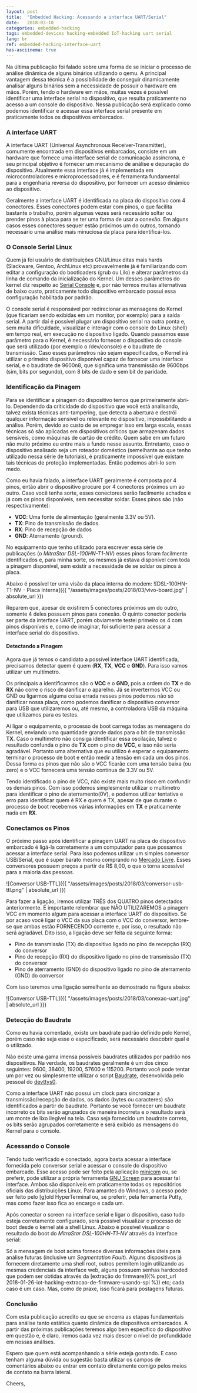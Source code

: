 ```yaml
---
layout: post
title:  "Embedded Hacking: Acessando a interface UART/Serial"
date:   2018-03-10
categories: embedded-hacking
tags: embedded-devices hacking-embedded IoT-hacking uart serial
lang: br
ref: embedded-hacking-interface-uart
has-asciinema: true
---
```


Na última publicação foi falado sobre uma forma de se iniciar o processo de análise dinâmica de alguns binários utilizando o qemu. A principal vantagem dessa técnica é a possibilidade de conseguir dinamicamente analisar alguns binários sem a necessidade de possuir o hardware em mãos. Porém, tendo o hardware em mãos, muitas vezes é possível identificar uma interface serial no dispositivo, que resulta praticamente no acesso a um console do dispositivo. Nessa publicação será explicado como podemos identificar e acessar essa interface serial presente em praticamente todos os dispositivos embarcados.

### A interface UART

A interface UART (Universal Asynchronous Receiver-Transmitter), comumente encontrada em dispositivos embarcados, consiste em um hardware que fornece uma interface serial de comunicação assíncrona, e seu principal objetivo é fornecer um mecanismo de análise e depuração do dispositivo. Atualmente essa interface já é implementada em microcontroladores e microprocessadores, e é ferramenta fundamental para a engenharia reversa do dispositivo, por fornecer um acesso dinâmico ao dispositivo.

Geralmente a interface UART é identificada na placa do dispositivo com 4 conectores. Esses conectores podem estar com pinos, o que facilita bastante o trabalho, porém algumas vezes será necessário soltar ou prender pinos à placa para se ter uma forma de usar a conexão. Em alguns casos esses conectores sequer estão próximos um do outros, tornando necessário uma análise mais minuciosa da placa para identificá-los. 

### O Console Serial Linux

Quem já foi usuário de distribuições GNU/Linux ditas mais hards (Slackware, Gentoo, ArchLinux etc) provavelmente já é familiarizando com editar a configuração do bootloaders (grub ou Lilo) e alterar parâmetros da linha de comando da inicialização do Kernel. Um desses parâmetros do kernel diz respeito ao [Serial Console](https://www.kernel.org/doc/html/v4.12/admin-guide/serial-console.html) e, por não termos muitas alternativas de baixo custo, praticamente todo dispositivo embarcado possui essa configuração habilitada por padrão.

O console serial é responsável por redirecionar as mensagens do Kernel (que ficariam sendo exibidas em um monitor, por exemplo) para a saída serial. A partir daí é possível plugar um dispositivo serial na outra ponta e, sem muita dificuldade, visualizar e interagir com o console do Linux (shell) em tempo real, em execução no dispositivo ligado. Quando passamos esse parâmetro para o Kernel, é necessário fornecer o dispositivo do console que será utilizado (por exemplo o /dev/console) e o baudrate de transmissão. Caso esses parâmetros não sejam especificados, o Kernel irá utilizar o primeiro dispositivo disponível capaz de fornecer uma interface serial, e o baudrate de 9600n8, que significa uma transmissão de 9600bps (sim, bits por segundo), com 8 bits de dado e sem bit de paridade.

### Identificação da Pinagem

Para se identificar a pinagem do dispositivo temos que primeiramente abri-lo. Dependendo da criticidade do dispositivo que você está analisando, talvez exista técnicas anti-tampering, que detecta a abertura e destrói qualquer informação sensível ou relevante no dispositivo, impossibilitando a análise. Porém, devido ao custo de se empregar isso em larga escala, essas técnicas só são aplicadas em dispositivos críticos que armazenam dados sensíveis, como máquinas de cartão de crédito. Quem sabe em um futuro não muito próximo eu entre mais a fundo nesse assunto. Entretanto, caso o dispositivo analisado seja um roteador doméstico (semelhante ao que tenho utilizado nessa série de tutoriais), é praticamente impossível que existam tais técnicas de proteção implementadas. Então podemos abri-lo sem medo. 

Como eu havia falado, a interface UART geralmente é composta por 4 pinos, então abrir o dispositivo procure por 4 conectores próximos um ao outro. Caso você tenha sorte, esses conectores serão facilmente achados e já com os pinos disponíveis, sem necessitar soldar. Esses pinos são (não respectivamente):

- **VCC**: Uma fonte de alimentação (geralmente 3.3V ou 5V).
- **TX**: Pino de transmissão de dados.
- **RX**: Pino de recepção de dados
- **GND**: Aterramento (ground).

No equipamento que tenho utilizado para escrever essa série de publicações (o _MitraStar DSL-100HN-T1-NV_) esses pinos foram facilmente identificados e, para minha sorte, os mesmos já estava disponível com toda a pinagem disponível, sem existir a necessidade de se soldar os pinos à placa.

Abaixo é possível ter uma visão da placa interna do modem:
![DSL-100HN-T1-NV - Placa Interna]({{ "/assets/images/posts/2018/03/vivo-board.jpg" | absolute_url }})

Reparem que, apesar de existirem 5 conectores próximos um do outro, somente 4 deles possuem pinos para conexão. O quinto conector poderia ser parte da interface UART, porém obviamente testei primeiro os 4 com pinos disponíveis e, como de imaginar, foi suficiente para acessar a interface serial do dispositivo.


#### Detectando a Pinagem

Agora que já temos o candidato a possível interface UART identificada, precisamos detectar quem é quem (**RX**, **TX**, **VCC** e **GND**). Para isso vamos utilizar um multímetro.

Os principais a identificarmos são o **VCC** e o **GND**, pois a ordem do **TX** e do **RX** não corre o risco de danificar o aparelho. Já se invertermos VCC ou GND ou ligarmos alguma coisa errada nesses pinos podemos não só danificar nossa placa, como podemos danificar o dispositivo conversor para USB que utilizaremos ou, até mesmo, a controladora USB da máquina que utilizamos para os testes.


Ai ligar o equipamento, o processo de boot carrega todas as mensagens do Kernel, enviando uma quantidade grande dados para o bit de transmissão **TX**. Caso o multímetro não consiga identificar essa oscilação, talvez o resultado confunda o pino de **TX** com o pino de **VCC**, e isso não seria agradável. Portanto uma alternativa que eu utilizo é esperar o equipamento terminar o processo de boot e então medir a tensão em cada um dos pinos. Dessa forma os pinos que não são o VCC ficarão com uma tensão baixa (ou zero) e o VCC fornecerá uma tensão contínua de 3.3V ou 5V.

Tendo identificado o pino de VCC, não existe mais muito risco em confundir os demais pinos. Com isso podemos simplesmente utilizar o multímetro para identificar o pino de aterramento(0V), e podemos utilizar tentativa e erro para identificar quem é RX e quem é TX, apesar de que durante o processo de boot recebemos várias informações em **TX** e praticamente nada em **RX**.

### Conectamos os Pinos

O próximo passo após identificar a pinagem UART na placa do dispositivo embarcado é ligá-la corretamente a um computador para que possamos acessar a interface serial. Para isso podemos utilizar um simples conversor USB/Serial, que é super barato mesmo comprando no [Mercado Livre](https://eletronicos.mercadolivre.com.br/pecas-componentes-eletricos/conversor-usb-serial-ttl). Esses conversores possuem preços a partir de R$ 8,00, o que o torna acessível para a maioria das pessoas.

![Conversor USB-TTL]({{ "/assets/images/posts/2018/03/conversor-usb-ttl.png" | absolute_url }})

Para fazer a ligação, iremos utilizar TRÊS dos QUATRO pinos detectados anteriormente. É importante relembrar que NÃO UTILIZAREMOS a pinagem VCC em momento algum para acessar a interface UART do dispositivo. Se por acaso você ligar o VCC da sua placa com o VCC do conversor, lembre-se que ambas estão FORNECENDO corrente e, por isso, o resultado não será agradável. Dito isso, a ligação deve ser feita da seguinte forma:

- Pino de transmissão (TX) do dispositivo ligado no pino de recepção (RX) do conversor
- Pino de recepção (RX) do dispositivo ligado no pino de transmissão (TX) do conversor
- Pino de aterramento (GND) do dispositivo ligado no pino de aterramento (GND) do conversor

Com isso teremos uma ligação semelhante ao demostrado na figura abaixo:

![Conversor USB-TTL]({{ "/assets/images/posts/2018/03/conexao-uart.jpg" | absolute_url }})

### Detecção do Baudrate

Como eu havia comentado, existe um baudrate padrão definido pelo Kernel, porém caso não seja esse o especificado, será necessário descobrir qual é o utilizado.

Não existe uma gama imensa possíveis baudrates utilizados por padrão nos dispositivos. Na verdade, os baudrates geralmente é um dos cinco seguintes: 9600, 38400, 19200, 57600 e 115200. Portanto você pode tentar um por vez ou simplesmente utilizar o script [Baudrate](https://github.com/devttys0/baudrate/), desenvolvida pelo pessoal do [devttys0](http://www.devttys0.com/).

Como a interface UART não possui um clock para sincronizar a transmissão/recepção de dados, os dados (bytes ou caracteres) são identificados a partir do baudrate. Portanto se você fornecer um baudrate incorreto os bits serão agrupados de maneira incorreta e o resultado será um monte de lixo ilegível na tela. Caso seja fornecido um baudrate correto, os bits serão agrupados corretamente e será exibido as mensagens do Kernel para o console.

### Acessando o Console

Tendo tudo verificado e conectado, agora basta acessar a interface fornecida pelo conversor serial e acessar o console do dispositivo embarcado. Esse acesso pode ser feito pela aplicação [minicom](https://en.wikipedia.org/wiki/Minicom) ou, se preferir, pode utilizar a própria ferramenta [GNU Screen](https://www.gnu.org/software/screen/) para acessar tal interface. Ambos são disponíveis em praticamente todas os repositórios oficiais das distribuições Linux. Para amantes do Windows, o acesso pode ser feito pelo [g]old HyperTerminal ou, se preferir, pela ferramenta Putty, mas como fazer isso fica ao encargo e cada um.

Após conectar o screen na interface serial e ligar o dispositivo, caso tudo esteja corretamente configurado, será possível visualizar o processo de boot desde o kernel até a shell Linux. Abaixo é possível visualizar o resultado do boot do _MitraStar DSL-100HN-T1-NV_ através da interface serial:


<asciinema-player src="/assets/cast/DSL-100HN-T1-NV-boot.json" preload="true" rows="25" cols="100" poster="npt:0:11"></asciinema-player>

Só a mensagem de boot acima fornece diversas informações úteis para análise futuras (inclusive um _Segmentation Fault_). Alguns dispositivos já fornecem diretamente uma shell root, outros permitem login utilizando as mesmas credenciais da interface web, alguns possuem senhas hardcoded que podem ser obtidas através da [extração do firmware]({% post_url 2018-01-26-iot-hacking-extracao-de-firmware-usando-spi %}) etc; cada caso é um caso. Mas, como de praxe, isso ficará para postagens futuras.

### Conclusão

Com esta publicação acredito eu que se encerra as etapas fundamentais para análise tanto estática quanto dinâmica de dispositivos embarcados. A partir das próximas publicações teremos algo bem específico do dispositivo em questão e, é claro, iremos cada vez mais descer o nível de profundidade em nossas análises.

Espero que quem está acompanhando a série esteja gostando. E caso tenham alguma dúvida ou sugestão basta utilizar os campos de comentários abaixo ou entrar em contato diretamente comigo pelos meios de contato na barra lateral.

Cheers,
